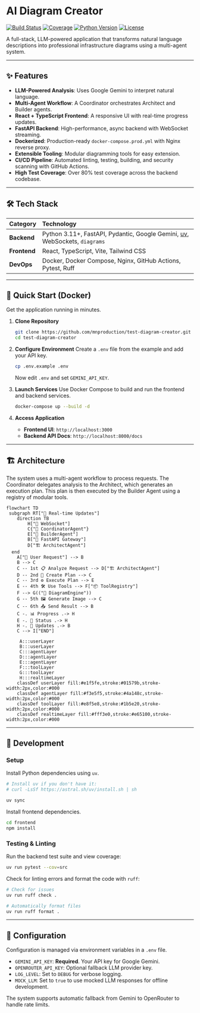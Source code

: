 # AI Diagram Creator

[![Build Status](https://img.shields.io/badge/CI%2FCD-Passing-brightgreen?style=for-the-badge&logo=githubactions)](https://github.com/mnproduction/test-diagram-creator)
[![Coverage](https://img.shields.io/badge/Coverage-82%25-blue?style=for-the-badge&logo=codecov)](https://codecov.io)
[![Python Version](https://img.shields.io/badge/Python-3.11%2B-blue?style=for-the-badge&logo=python)](https://www.python.org/)
[![License](https://img.shields.io/badge/License-MIT-purple?style=for-the-badge)](./LICENSE)

A full-stack, LLM-powered application that transforms natural language descriptions into professional infrastructure diagrams using a multi-agent system.


---

## ✨ Features

-   **LLM-Powered Analysis**: Uses Google Gemini to interpret natural language.
-   **Multi-Agent Workflow**: A Coordinator orchestrates Architect and Builder agents.
-   **React + TypeScript Frontend**: A responsive UI with real-time progress updates.
-   **FastAPI Backend**: High-performance, async backend with WebSocket streaming.
-   **Dockerized**: Production-ready `docker-compose.prod.yml` with Nginx reverse proxy. 
-   **Extensible Tooling**: Modular diagramming tools for easy extension.
-   **CI/CD Pipeline**: Automated linting, testing, building, and security scanning with GitHub Actions.
-   **High Test Coverage**: Over 80% test coverage across the backend codebase.

---

## 🛠️ Tech Stack

| Category     | Technology                                                                                                                                                             |
| :----------- | :--------------------------------------------------------------------------------------------------------------------------------------------------------------------- |
| **Backend**  | Python 3.11+, FastAPI, Pydantic, Google Gemini, [uv](https://github.com/astral-sh/uv), WebSockets, `diagrams`                                                             |
| **Frontend** | React, TypeScript, Vite, Tailwind CSS                                                                                                                                  |
| **DevOps**   | Docker, Docker Compose, Nginx, GitHub Actions, Pytest, Ruff                                                                                                            |

---

## 🚀 Quick Start (Docker)

Get the application running in minutes.

1.  **Clone Repository**
    ```bash
    git clone https://github.com/mnproduction/test-diagram-creator.git
    cd test-diagram-creator
    ```

2.  **Configure Environment**
    Create a `.env` file from the example and add your API key.
    ```bash
    cp .env.example .env
    ```
    Now edit `.env` and set `GEMINI_API_KEY`.

3.  **Launch Services**
    Use Docker Compose to build and run the frontend and backend services.
    ```bash
    docker-compose up --build -d
    ```

4.  **Access Application**
    -   **Frontend UI**: `http://localhost:3000`
    -   **Backend API Docs**: `http://localhost:8000/docs`

---

## 🏗️ Architecture

The system uses a multi-agent workflow to process requests. The Coordinator delegates analysis to the Architect, which generates an execution plan. This plan is then executed by the Builder Agent using a registry of modular tools.

```mermaid
flowchart TD
 subgraph RT["📡 Real-time Updates"]
    direction TB
        H["💬 WebSocket"]
        C{"🎯 CoordinatorAgent"}
        E["🔨 BuilderAgent"]
        B["🚀 FastAPI Gateway"]
        D["🏗️ ArchitectAgent"]
  end
    A["👤 User Request"] --> B
    B --> C
    C -- 1st 📋 Analyze Request --> D["🏗️ ArchitectAgent"]
    D -- 2nd 📝 Create Plan --> C
    C -- 3rd ⚙️ Execute Plan --> E
    E -- 4th 🛠️ Use Tools --> F["📦 ToolRegistry"]
    F --> G(("🎨 DiagramEngine"))
    G -- 5th 🖼️ Generate Image --> C
    C -- 6th 📤 Send Result --> B
    C -. 📊 Progress .-> H
    E -. 🔄 Status .-> H
    H -. 📢 Updates .-> B
    C --> I["END"]

     A:::userLayer
     B:::userLayer
     C:::agentLayer
     D:::agentLayer
     E:::agentLayer
     F:::toolLayer
     G:::toolLayer
     H:::realtimeLayer
    classDef userLayer fill:#e1f5fe,stroke:#01579b,stroke-width:2px,color:#000
    classDef agentLayer fill:#f3e5f5,stroke:#4a148c,stroke-width:2px,color:#000
    classDef toolLayer fill:#e8f5e8,stroke:#1b5e20,stroke-width:2px,color:#000
    classDef realtimeLayer fill:#fff3e0,stroke:#e65100,stroke-width:2px,color:#000
```

---

## 🧪 Development

### Setup

Install Python dependencies using `uv`.
```bash
# Install uv if you don't have it:
# curl -LsSf https://astral.sh/uv/install.sh | sh

uv sync
```

Install frontend dependencies.
```bash
cd frontend
npm install
```

### Testing & Linting

Run the backend test suite and view coverage:
```bash
uv run pytest --cov=src
```

Check for linting errors and format the code with `ruff`:
```bash
# Check for issues
uv run ruff check .

# Automatically format files
uv run ruff format .
```

---

## 🔐 Configuration

Configuration is managed via environment variables in a `.env` file.

-   `GEMINI_API_KEY`: **Required**. Your API key for Google Gemini.
-   `OPENROUTER_API_KEY`: Optional fallback LLM provider key.
-   `LOG_LEVEL`: Set to `DEBUG` for verbose logging.
-   `MOCK_LLM`: Set to `true` to use mocked LLM responses for offline development.

The system supports automatic fallback from Gemini to OpenRouter to handle rate limits.
